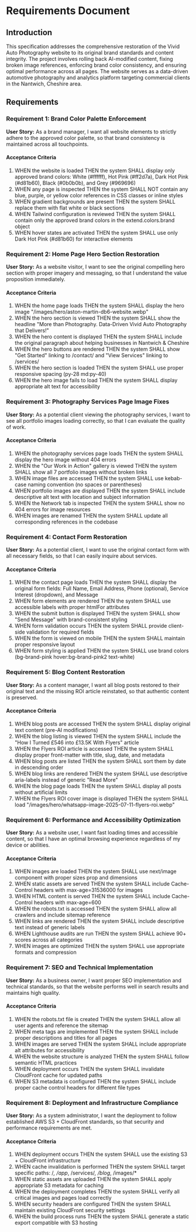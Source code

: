 # Requirements Document

## Introduction

This specification addresses the comprehensive restoration of the Vivid Auto Photography website to its original brand standards and content integrity. The project involves rolling back AI-modified content, fixing broken image references, enforcing brand color consistency, and ensuring optimal performance across all pages. The website serves as a data-driven automotive photography and analytics platform targeting commercial clients in the Nantwich, Cheshire area.

## Requirements

### Requirement 1: Brand Color Palette Enforcement

**User Story:** As a brand manager, I want all website elements to strictly adhere to the approved color palette, so that brand consistency is maintained across all touchpoints.

#### Acceptance Criteria

1. WHEN the website is loaded THEN the system SHALL display only approved brand colors: White (#ffffff), Hot Pink (#ff2d7a), Dark Hot Pink (#d81b60), Black (#0b0b0b), and Grey (#969696)
2. WHEN any page is inspected THEN the system SHALL NOT contain any blue, purple, or yellow color references in CSS classes or inline styles
3. WHEN gradient backgrounds are present THEN the system SHALL replace them with flat white or black sections
4. WHEN Tailwind configuration is reviewed THEN the system SHALL contain only the approved brand colors in the extend.colors.brand object
5. WHEN hover states are activated THEN the system SHALL use only Dark Hot Pink (#d81b60) for interactive elements

### Requirement 2: Home Page Hero Section Restoration

**User Story:** As a website visitor, I want to see the original compelling hero section with proper imagery and messaging, so that I understand the value proposition immediately.

#### Acceptance Criteria

1. WHEN the home page loads THEN the system SHALL display the hero image "/images/hero/aston-martin-db6-website.webp"
2. WHEN the hero section is viewed THEN the system SHALL show the headline "More than Photography. Data-Driven Vivid Auto Photography that Delivers!"
3. WHEN the hero content is displayed THEN the system SHALL include the original paragraph about helping businesses in Nantwich & Cheshire
4. WHEN the hero buttons are rendered THEN the system SHALL show "Get Started" linking to /contact/ and "View Services" linking to /services/
5. WHEN the hero section is loaded THEN the system SHALL use proper responsive spacing (py-28 md:py-40)
6. WHEN the hero image fails to load THEN the system SHALL display appropriate alt text for accessibility

### Requirement 3: Photography Services Page Image Fixes

**User Story:** As a potential client viewing the photography services, I want to see all portfolio images loading correctly, so that I can evaluate the quality of work.

#### Acceptance Criteria

1. WHEN the photography services page loads THEN the system SHALL display the hero image without 404 errors
2. WHEN the "Our Work in Action" gallery is viewed THEN the system SHALL show all 7 portfolio images without broken links
3. WHEN image files are accessed THEN the system SHALL use kebab-case naming convention (no spaces or parentheses)
4. WHEN portfolio images are displayed THEN the system SHALL include descriptive alt text with location and subject information
5. WHEN the Network tab is inspected THEN the system SHALL show no 404 errors for image resources
6. WHEN images are renamed THEN the system SHALL update all corresponding references in the codebase

### Requirement 4: Contact Form Restoration

**User Story:** As a potential client, I want to use the original contact form with all necessary fields, so that I can easily inquire about services.

#### Acceptance Criteria

1. WHEN the contact page loads THEN the system SHALL display the original form fields: Full Name, Email Address, Phone (optional), Service Interest (dropdown), and Message
2. WHEN form elements are rendered THEN the system SHALL use accessible labels with proper htmlFor attributes
3. WHEN the submit button is displayed THEN the system SHALL show "Send Message" with brand-consistent styling
4. WHEN form validation occurs THEN the system SHALL provide client-side validation for required fields
5. WHEN the form is viewed on mobile THEN the system SHALL maintain proper responsive layout
6. WHEN form styling is applied THEN the system SHALL use brand colors (bg-brand-pink hover:bg-brand-pink2 text-white)

### Requirement 5: Blog Content Restoration

**User Story:** As a content manager, I want all blog posts restored to their original text and the missing ROI article reinstated, so that authentic content is preserved.

#### Acceptance Criteria

1. WHEN blog posts are accessed THEN the system SHALL display original text content (pre-AI modifications)
2. WHEN the blog listing is viewed THEN the system SHALL include the "How I Turned £546 into £13.5K With Flyers" article
3. WHEN the Flyers ROI article is accessed THEN the system SHALL display proper front-matter with title, slug, date, and metadata
4. WHEN blog posts are listed THEN the system SHALL sort them by date in descending order
5. WHEN blog links are rendered THEN the system SHALL use descriptive aria-labels instead of generic "Read More"
6. WHEN the blog page loads THEN the system SHALL display all posts without artificial limits
7. WHEN the Flyers ROI cover image is displayed THEN the system SHALL load "/images/hero/whatsapp-image-2025-07-11-flyers-roi.webp"

### Requirement 6: Performance and Accessibility Optimization

**User Story:** As a website user, I want fast loading times and accessible content, so that I have an optimal browsing experience regardless of my device or abilities.

#### Acceptance Criteria

1. WHEN images are loaded THEN the system SHALL use next/image component with proper sizes prop and dimensions
2. WHEN static assets are served THEN the system SHALL include Cache-Control headers with max-age=31536000 for images
3. WHEN HTML content is served THEN the system SHALL include Cache-Control headers with max-age=600
4. WHEN the robots.txt is accessed THEN the system SHALL allow all crawlers and include sitemap reference
5. WHEN links are rendered THEN the system SHALL include descriptive text instead of generic labels
6. WHEN Lighthouse audits are run THEN the system SHALL achieve 90+ scores across all categories
7. WHEN images are optimized THEN the system SHALL use appropriate formats and compression

### Requirement 7: SEO and Technical Implementation

**User Story:** As a business owner, I want proper SEO implementation and technical standards, so that the website performs well in search results and maintains high quality.

#### Acceptance Criteria

1. WHEN the robots.txt file is created THEN the system SHALL allow all user agents and reference the sitemap
2. WHEN meta tags are implemented THEN the system SHALL include proper descriptions and titles for all pages
3. WHEN images are served THEN the system SHALL include appropriate alt attributes for accessibility
4. WHEN the website structure is analyzed THEN the system SHALL follow semantic HTML practices
5. WHEN deployment occurs THEN the system SHALL invalidate CloudFront cache for updated paths
6. WHEN S3 metadata is configured THEN the system SHALL include proper cache control headers for different file types

### Requirement 8: Deployment and Infrastructure Compliance

**User Story:** As a system administrator, I want the deployment to follow established AWS S3 + CloudFront standards, so that security and performance requirements are met.

#### Acceptance Criteria

1. WHEN deployment occurs THEN the system SHALL use the existing S3 + CloudFront infrastructure
2. WHEN cache invalidation is performed THEN the system SHALL target specific paths: /*, /app*, /services/*, /blog*, /images/*
3. WHEN static assets are uploaded THEN the system SHALL apply appropriate S3 metadata for caching
4. WHEN the deployment completes THEN the system SHALL verify all critical images and pages load correctly
5. WHEN security headers are configured THEN the system SHALL maintain existing CloudFront security settings
6. WHEN the build process runs THEN the system SHALL generate a static export compatible with S3 hosting